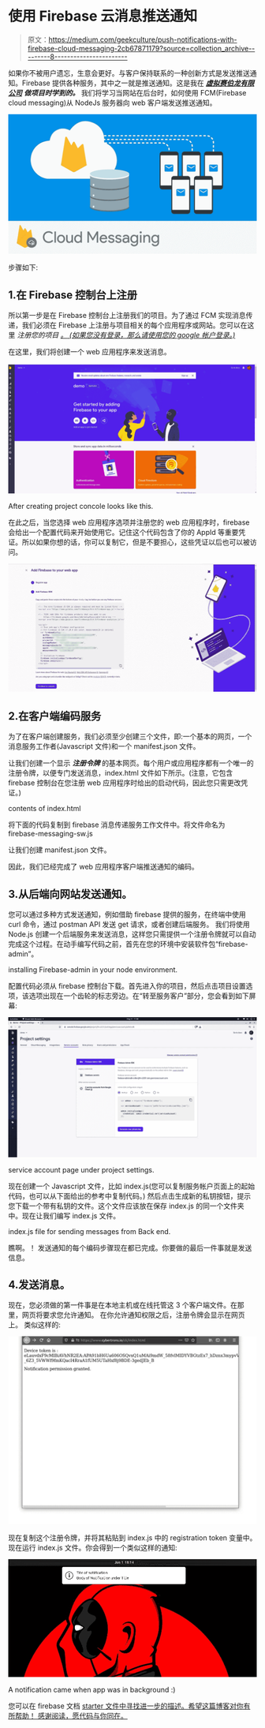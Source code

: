 # 使用 Firebase 云消息推送通知

> 原文：<https://medium.com/geekculture/push-notifications-with-firebase-cloud-messaging-2cb67871179?source=collection_archive---------8----------------------->

如果你不被用户遗忘，生意会更好。与客户保持联系的一种创新方式是发送推送通知。Firebase 提供各种服务，其中之一就是推送通知。这是我在 [***虚拟赛伯龙有限公司***](http://cybertrons.in/) ***做项目时学到的。*** 我们将学习当网站在后台时，如何使用 FCM(Firebase cloud messaging)从 NodeJs 服务器向 web 客户端发送推送通知。

![](img/0c25ff8ba9262ca83ad42dfd90ea8829.png)

步骤如下:

## 1.在 Firebase 控制台上注册

所以第一步是在 Firebase 控制台上注册我们的项目。为了通过 FCM 实现消息传递，我们必须在 Firebase 上注册与项目相关的每个应用程序或网站。您可以在这里 *注册您的项目 [*。*
(如果您没有登录，那么请使用您的 google 帐户登录。)](https://firebase.google.com)*

在这里，我们将创建一个 web 应用程序来发送消息。

![](img/b09c9437312143d8aa99047b8d623514.png)

After creating project concole looks like this.

在此之后，当您选择 web 应用程序选项并注册您的 web 应用程序时，firebase 会给出一个配置代码来开始使用它。记住这个代码包含了你的 AppId 等重要凭证。所以如果你想的话，你可以复制它，但是不要担心，这些凭证以后也可以被访问。

![](img/ba1334d7aaa15aa5aae256bb6d9c1e91.png)

## 2.在客户端编码服务

为了在客户端创建服务，我们必须至少创建三个文件，即:一个基本的网页，一个消息服务工作者(Javascript 文件)和一个 manifest.json 文件。

让我们创建一个显示 ***注册令牌*** 的基本网页。每个用户或应用程序都有一个唯一的注册令牌，以便专门发送消息，index.html 文件如下所示。(注意，它包含 firebase 控制台在您注册 web 应用程序时给出的启动代码，因此您只需更改凭证。)

contents of index.html

将下面的代码复制到 firebase 消息传递服务工作文件中。将文件命名为 firebase-messaging-sw.js

让我们创建 manifest.json 文件。

因此，我们已经完成了 web 应用程序客户端推送通知的编码。

## 3.从后端向网站发送通知。

您可以通过多种方式发送通知，例如借助 firebase 提供的服务，在终端中使用 curl 命令，通过 postman API 发送 get 请求，或者创建后端服务。
我们将使用 Node.js 创建一个后端服务来发送消息，这样您只需提供一个注册令牌就可以自动完成这个过程。在动手编写代码之前，首先在您的环境中安装软件包“firebase-admin”。

installing Firebase-admin in your node environment.

配置代码必须从 firebase 控制台下载。首先进入你的项目，然后点击项目设置选项，该选项出现在一个齿轮的标志旁边。在“转至服务客户”部分，您会看到如下屏幕:

![](img/fd20a0ee338873801166c5b8651fc524.png)

service account page under project settings.

现在创建一个 Javascript 文件，比如 index.js(您可以复制服务帐户页面上的起始代码，也可以从下面给出的参考中复制代码。)
然后点击生成新的私钥按钮，提示您下载一个带有私钥的文件。这个文件应该放在保存 index.js 的同一个文件夹中。现在让我们编写 index.js 文件。

index.js file for sending messages from Back end.

瞧啊。！
发送通知的每个编码步骤现在都已完成。你要做的最后一件事就是发送信息。

## 4.发送消息。

现在，您必须做的第一件事是在本地主机或在线托管这 3 个客户端文件。在那里，网页将要求您允许通知。
在你允许通知权限之后，注册令牌会显示在网页上。
类似这样的:

![](img/bb714426b33e26d730eab6c31c5a84cb.png)

现在复制这个注册令牌，并将其粘贴到 index.js 中的 registration token 变量中。现在运行 index.js 文件。你会得到一个类似这样的通知:

![](img/551512f6ff1da7bbad798d5371c93c6c.png)

A notification came when app was in background :)

您可以在 firebase 文档 [starter 文件中寻找进一步的描述。希望这篇博客对你有所帮助！
感谢阅读，愿代码与你同在。](https://github.com/firebase/quickstart-js/blob/e66ca9175db42053dc7edeeca3b1117ab6e41e19/messaging/index.html)